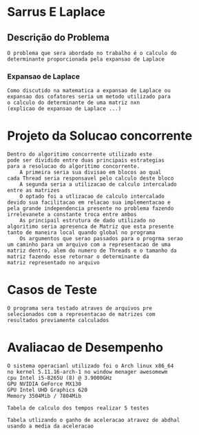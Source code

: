 # Sarrus E Laplace

## Descrição do Problema
    O problema que sera abordado no trabalho é o calculo do 
    determinante proporcionada pela expansao de Laplace
    
### Expansao de Laplace 
    Como discutido na matematica a expansao de Laplace ou
    expansao dos cofatores seria um metodo utilizado para 
    o calculo do determinante de uma matriz nxn 
    (explicao de expansao de Laplace ...)

# Projeto da Solucao concorrente 
    
    Dentro do algoritimo concorrente utilizado este 
    pode ser dividido entre duas principais estrategias 
    para a resolucao do algoritimo concorrente.
        A primeira seria sua divisao em blocos ao qual 
    cada Thread seria responsavel pelo calculo deste bloco
        A segunda seria a utilizacao de calculo intercalado 
    entre as matrizes 
        O optado foi a utlizacao de calculo intercalado
    devido sua facilitacao em relacao sua implementacao e 
    pela grande independencia presente no problema fazendo 
    irrelevanete a constante troca entre ambos
        As principail estrutura de dado utilizado no
    algoritimo seria apresenca de Matriz que esta presente
    tanto de maneira local quando global no programa
        Os argumentos que serao passados para o progrma serao
    um caminho para um arquivo com a representacao de uma 
    matriz dentro, alem do numero de Threads e o tamanho da 
    matriz fazendo esse retornar o determinante da 
    matriz representado no arquivo

# Casos de Teste 
    
    O programa sera testado atraves de arquivos pre 
    selecionados com a representacao de matrizes com 
    resultados previamente calculados 

# Avaliacao de Desempenho 

    O sistema operacianl utilizado foi o Arch linux x86_64
    no kernel 5.11.16-arch-1 no window menager awesomewm
    cpu Intel i5-8265U (8) @ 3.9000GHz
    GPU NVIDIA GeForce MX130
    GPU Intel UHD Graphics 620
    Memory 3504Mib / 7804Mib

    Tabela de calculo dos tempos realizar 5 testes 

    Tabela utlizando o ganho de aceleracao atravez de abdhal 
    usando a media da aceleracao



